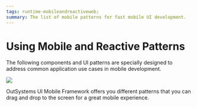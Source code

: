 ```yaml
---
tags: runtime-mobileandreactiveweb;  
summary: The list of mobile patterns for fast mobile UI development.
---
```


# Using Mobile and Reactive Patterns

The following components and UI patterns are specially designed to address common application use cases in mobile development.

![](images/UI_Mobile_Patterns_1.png)

OutSystems UI Mobile Framework offers you different patterns that you can drag and drop to the screen for a great mobile experience.

